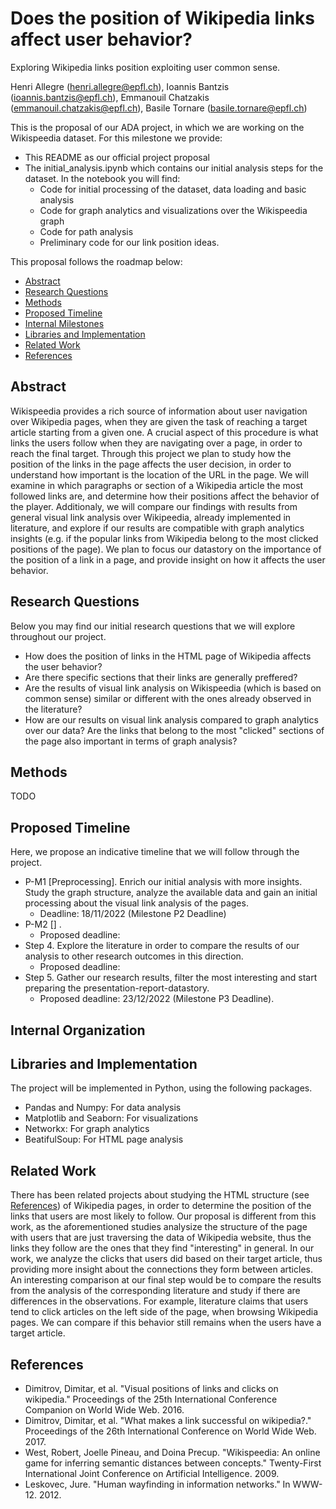 # Does the position of Wikipedia links affect user behavior?
Exploring Wikipedia links position exploiting user common sense.

Henri Allegre (henri.allegre@epfl.ch), Ioannis Bantzis (ioannis.bantzis@epfl.ch), Emmanouil Chatzakis (emmanouil.chatzakis@epfl.ch), Basile Tornare (basile.tornare@epfl.ch)

This is the proposal of our ADA project, in which we are working on the Wikispeedia dataset. For this milestone we provide:
- This README as our official project proposal
- The initial_analysis.ipynb which contains our initial analysis steps for the dataset. In the notebook you will find:
    - Code for initial processing of the dataset, data loading and basic analysis
    - Code for graph analytics and visualizations over the Wikispeedia graph
    - Code for path analysis
    - Preliminary code for our link position ideas.

This proposal follows the roadmap below:
* [Abstract](#Abstract)
* [Research Questions](#Research-Questions)
* [Methods](#Methods)
* [Proposed Timeline](#Proposed-Timeline)
* [Internal Milestones](#Internal-Milestones)
* [Libraries and Implementation](#Libraries-and-Implementation)
* [Related Work](#Related-Work)
* [References](#References)


## Abstract 
Wikispeedia provides a rich source of information about user navigation over Wikipedia pages, when they are given the task of reaching a target article starting from a given one. A crucial aspect of this procedure is what links the users follow when they are navigating over a page, in order to reach the final target. Through this project we plan to study how the position of the links in the page affects the user decision, in order to understand how important is the location of the URL in the page. We will examine in which paragraphs or section of a Wikipedia article the most followed links are, and determine how their positions affect the behavior of the player. Additionaly, we will compare our findings with results from general visual link analysis over Wikipeedia, already implemented in literature, and explore if our results are compatible with graph analytics insights (e.g. if the popular links from Wikipedia belong to the most clicked positions of the page). We plan to focus our datastory on the importance of the position of a link in a page, and provide insight on how it affects the user behavior.


## Research Questions
Below you may find our initial research questions that we will explore throughout our project.
- How does the position of links in the HTML page of Wikipedia affects the user behavior?
- Are there specific sections that their links are generally preffered? 
- Are the results of visual link analysis on Wikispeedia (which is based on common sense) similar or different with the ones already observed in the literature? 
- How are our results on visual link analysis compared to graph analytics over our data? Are the links that belong to the most "clicked" sections of the page also important in terms of graph analysis? 


## Methods
TODO


## Proposed Timeline
Here, we propose an indicative timeline that we will follow through the project.
* P-M1 [Preprocessing]. Enrich our initial analysis with more insights. Study the graph structure, analyze the available data and gain an initial processing about the visual link analysis of the pages.
    * Deadline: 18/11/2022 (Milestone P2 Deadline)
* P-M2 [] . 
    * Proposed deadline: 
* Step 4. Explore the literature in order to compare the results of our analysis to other research outcomes in this direction.
    * Proposed deadline: 
* Step 5. Gather our research results, filter the most interesting and start preparing the presentation-report-datastory.
    * Proposed deadline: 23/12/2022 (Milestone P3 Deadline).


## Internal Organization



## Libraries and Implementation
The project will be implemented in Python, using the following packages.
* Pandas and Numpy: For data analysis
* Matplotlib and Seaborn: For visualizations
* Networkx: For graph analytics
* BeatifulSoup: For HTML page analysis


## Related Work
There has been related projects about studying the HTML structure (see [References](#References)) of Wikipedia pages, in order to determine the position of the links that users are most likely to follow. Our proposal is different from this work, as the aforementioned studies analysize the structure of the page with users that are just traversing the data of Wikipedia website, thus the links they follow are the ones that they find "interesting" in general. In our work, we analyze the clicks that users did based on their target article, thus providing more insight about the connections they form between articles. An interesting comparison at our final step would be to compare the results from the analysis of the corresponding literature and study if there are differences in the observations. For example, literature claims that users tend to click articles on the left side of the page, when browsing Wikipedia pages. We can compare if this behavior still remains when the users have a target article. 


## References
* Dimitrov, Dimitar, et al. "Visual positions of links and clicks on wikipedia." Proceedings of the 25th International Conference Companion on World Wide Web. 2016.
* Dimitrov, Dimitar, et al. "What makes a link successful on wikipedia?." Proceedings of the 26th International Conference on World Wide Web. 2017.
* West, Robert, Joelle Pineau, and Doina Precup. "Wikispeedia: An online game for inferring semantic distances between concepts." Twenty-First International Joint Conference on Artificial Intelligence. 2009.
* Leskovec, Jure. "Human wayfinding in information networks." In WWW-12. 2012.